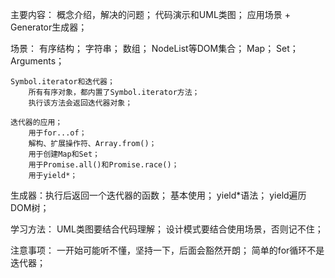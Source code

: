 主要内容：
    概念介绍，解决的问题；
    代码演示和UML类图；
    应用场景 + Generator生成器；

场景：
    有序结构；
        字符串；
        数组；
        NodeList等DOM集合；
        Map；
        Set；
        Arguments；

    Symbol.iterator和迭代器；
        所有有序对象，都内置了Symbol.iterator方法；
        执行该方法会返回迭代器对象；

    迭代器的应用；
        用于for...of；
        解构、扩展操作符、Array.from()；
        用于创建Map和Set；
        用于Promise.all()和Promise.race()；
        用于yield*；

生成器：执行后返回一个迭代器的函数；
    基本使用；
    yield*语法；
    yield遍历DOM树；

学习方法：
    UML类图要结合代码理解；
    设计模式要结合使用场景，否则记不住；
  
  注意事项：
      一开始可能听不懂，坚持一下，后面会豁然开朗；
      简单的for循环不是迭代器；
